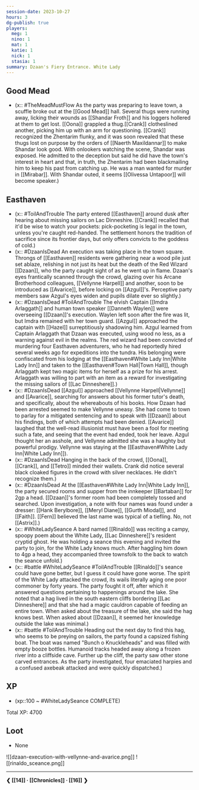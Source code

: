 ```yaml
---
session-date: 2023-10-27
hours: 3
dg-publish: true
players: 
  meg: 1
  nino: 1
  mat: 1
  katie: 1
  nick: 1
  stasia: 1
summary: Dzaan's Fiery Entrance. White Lady 
---
```

## Good Mead
- (x:: #TheMeadMustFlow As the party was preparing to leave town, a scuffle broke out at the [[Good Mead]] hall. Several thugs were running away, licking their wounds as [[Shandar Froth]] and his loggers hollered at them to get lost. [[Oona]] grappled a thug.[[Crank]] clotheslined another, picking him up with an arm for questioning. [[Crank]] recognized the Zhentarim flunky, and it was soon revealed that these thugs lost on purpose by the orders of [[Naerth Maxildannar]] to make Shandar look good. With onlookers watching the scene, Shandar was exposed. He admitted to the deception but said he did have the town's interest in heart and that, in truth, the Zhentarim had been blackmailing him to keep his past from catching up. He was a man wanted for murder in [[Mirabar]]. With Shandar outed, it seems [[Olivessa Untapoor]] will become speaker.)
## Easthaven
- (x:: #ToilAndTrouble The party entered [[Easthaven]] around dusk after hearing about missing sailors on Lac Dinneshire. [[Crank]] recalled that it'd be wise to watch your pockets: pick-pocketing is legal in the town, unless you're caught red-handed. The settlement honors the tradition of sacrifice since its frontier days, but only offers convicts to the goddess of cold.)
- (x:: #DzaanIsDead An execution was taking place in the town square. Throngs of [[Easthaven]] residents were gathering near a wood pile just set ablaze, relishing in not just its heat but the death of the Red Wizard [[Dzaan]], who the party caught sight of as he went up in flame. Dzaan's eyes frantically scanned through the crowd, glazing over his Arcane Brotherhood colleagues, [[Vellynne Harpell]] and another, soon to be introduced as [[Avarice]], before locking on [[Azgul]]'s. Perceptive party members saw Azgul's eyes widen and pupils dilate ever so slightly.)
- (x:: #DzaanIsDead #ToilAndTrouble The elvish Captain [[Imdra Arlaggath]] and human town speaker [[Danneth Waylen]] were overseeing [[Dzaan]]'s execution. Waylen left soon after the fire was lit, but Imdra remained with her town guard. [[Azgul]] approached the captain with [[Hazel]] surreptitiously shadowing him. Azgul learned from Captain Arlaggath that Dzaan was executed, using wood no less, as a warning against evil in the realms. The red wizard had been convicted of murdering four Easthaven adventurers, who he had reportedly hired several weeks ago for expeditions into the tundra. His belonging were confiscated from his lodging at the [[Easthaven#White Lady Inn|White Lady Inn]] and taken to the [[Easthaven#Town Hall|Town Hall]], though Arlaggath kept two magic items for herself as a prize for his arrest. Arlaggath was willing to part with an item as a reward for investigating the missing sailors of [[Lac Dinneshere]].)
- (x:: #DzaanIsDead [[Azgul]] approached [[Vellynne Harpell|Vellynne]] and [[Avarice]], searching for answers about his former tutor's death, and specifically, about the whereabouts of his books. How Dzaan had been arrested seemed to make Vellynne uneasy. She had come to town to parlay for a mitigated sentencing and to speak with [[Dzaan]] about his findings, both of which attempts had been denied. [[Avarice]] laughed that the well-read illusionist must have been a fool for meeting such a fate, and seeing that the event had ended, took her leave. Azgul thought her an asshole, and Vellynne admitted she was a haughty but powerful prodigy. Vellynne was staying at the [[Easthaven#White Lady Inn|White Lady Inn]]).
- (x:: #DzaanIsDead Hanging in the back of the crowd, [[Oona]], [[Crank]], and [[Tetro]] minded their wallets. Crank did notice several black cloaked figures in the crowd with silver necklaces. He didn't recognize them.)
- (x:: #DzaanIsDead At the [[Easthaven#White Lady Inn|White Lady Inn]], the party secured rooms and supper from the innkeeper [[Bartaban]] for 2gp a head. [[Dzaan]]'s former room had been completely tossed and searched. Upon investigation, a note with four names was found under a dresser: [[Hank Berylbore]], [[Meryl Diane]], [[Gurth Miodal]], and [[Faith]]. [[Fern]] believed the last name was typical of a tiefling. No, not [[Astrix]].)
- (x:: #WhiteLadySeance A bard named [[Rinaldo]] was reciting a campy, spoopy poem about the White Lady, [[Lac Dinneshere]]'s resident cryptid ghost. He was holding a seance this evening and invited the party to join, for the White Lady knows much. After haggling him down to 4gp a head, they accompanied three townsfolk to the back to watch the seance unfold.)
- (x:: #battle #WhiteLadySeance #ToilAndTrouble [[Rinaldo]]'s seance could have gone better, but I guess it could have gone worse. The spirit of the White Lady attacked the crowd, its wails literally aging one poor commoner by forty years. The party fought it off, after which it answered questions pertaining to happenings around the lake. She noted that a hag lived in the south eastern cliffs bordering [[Lac Dinneshere]] and that she had a magic cauldron capable of feeding an entire town. When asked about the treasure of the lake, she said the hag knows best. When asked about [[Dzaan]], it seemed her knowledge outside the lake was minimal.)
- (x:: #battle #ToilAndTrouble Heading out the next day to find this hag, who seems to be preying on sailors, the party found a capsized fishing boat. The boat was named "Bunch o Knuckleheads" and was filled with empty booze bottles. Humanoid tracks headed away along a frozen river into a cliffside cave. Further up the cliff, the party saw other stone carved entrances. As the party investigated, four emaciated harpies and a confused axebeak attacked and were quickly dispatched.)

## XP
- (xp::100 ~ #WhiteLadySeance COMPLETE)

Total XP: 4700

## Loot
- None


![[dzaan-execution-with-vellynne-and-avarice.png]]
![[rinaldo_sceance.png]]

---
**❮ [[14]] · [[Chronicles]] ·  [[16]] ❯**

